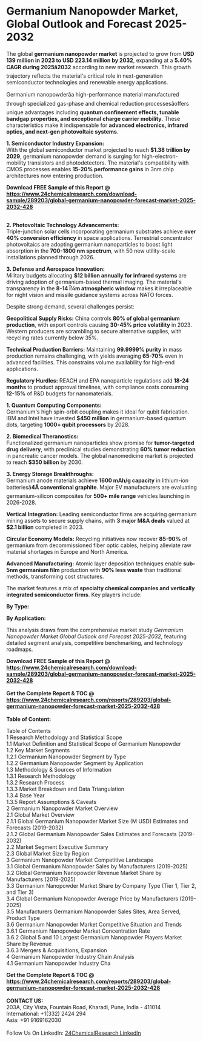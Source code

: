 <h1>Germanium Nanopowder Market, Global Outlook and Forecast 2025-2032</h1><p>The global <strong>germanium nanopowder market</strong> is projected to grow from <strong>USD 139 million in 2023 to USD 223.14 million by 2032</strong>, expanding at a <strong>5.40% CAGR during 2025â2032</strong> according to new market research. This growth trajectory reflects the material's critical role in next-generation semiconductor technologies and renewable energy applications.</p><p>Germanium nanopowderâa high-performance material manufactured through specialized gas-phase and chemical reduction processesâoffers unique advantages including <strong>quantum confinement effects, tunable bandgap properties, and exceptional charge carrier mobility</strong>. These characteristics make it indispensable for <strong>advanced electronics, infrared optics, and next-gen photovoltaic systems</strong>.</p><p><strong>1. Semiconductor Industry Expansion:</strong><br>
With the global semiconductor market projected to reach <strong>$1.38 trillion by 2029</strong>, germanium nanopowder demand is surging for high-electron-mobility transistors and photodetectors. The material's compatibility with CMOS processes enables <strong>15-20% performance gains</strong> in 3nm chip architectures now entering production.</p><div><b>Download FREE Sample of this Report @ 
            <a href="https://www.24chemicalresearch.com/download-sample/289203/global-germanium-nanopowder-forecast-market-2025-2032-428">
            https://www.24chemicalresearch.com/download-sample/289203/global-germanium-nanopowder-forecast-market-2025-2032-428</a></b></div><br><p><strong>2. Photovoltaic Technology Advancements:</strong><br>
Triple-junction solar cells incorporating germanium substrates achieve <strong>over 40% conversion efficiency</strong> in space applications. Terrestrial concentrator photovoltaics are adopting germanium nanoparticles to boost light absorption in the <strong>700-1800 nm spectrum</strong>, with 50 new utility-scale installations planned through 2026.</p><p><strong>3. Defense and Aerospace Innovation:</strong><br>
Military budgets allocating <strong>$12 billion annually for infrared systems</strong> are driving adoption of germanium-based thermal imaging. The material's transparency in the <strong>8-14 Î¼m atmospheric window</strong> makes it irreplaceable for night vision and missile guidance systems across NATO forces.</p><p>Despite strong demand, several challenges persist:</p><p><strong>Geopolitical Supply Risks:</strong> China controls <strong>80% of global germanium production</strong>, with export controls causing <strong>30-45% price volatility</strong> in 2023. Western producers are scrambling to secure alternative supplies, with recycling rates currently below 35%.</p><p><strong>Technical Production Barriers:</strong> Maintaining <strong>99.9999% purity</strong> in mass production remains challenging, with yields averaging <strong>65-70%</strong> even in advanced facilities. This constrains volume availability for high-end applications.</p><p><strong>Regulatory Hurdles:</strong> REACH and EPA nanoparticle regulations add <strong>18-24 months</strong> to product approval timelines, with compliance costs consuming <strong>12-15%</strong> of R&amp;D budgets for nanomaterials.</p><p><strong>1. Quantum Computing Components:</strong><br>
Germanium's high spin-orbit coupling makes it ideal for qubit fabrication. IBM and Intel have invested <strong>$450 million</strong> in germanium-based quantum dots, targeting <strong>1000+ qubit processors</strong> by 2028.</p><p><strong>2. Biomedical Theranostics:</strong><br>
Functionalized germanium nanoparticles show promise for <strong>tumor-targeted drug delivery</strong>, with preclinical studies demonstrating <strong>60% tumor reduction</strong> in pancreatic cancer models. The global nanomedicine market is projected to reach <strong>$350 billion</strong> by 2030.</p><p><strong>3. Energy Storage Breakthroughs:</strong><br>
Germanium anode materials achieve <strong>1600 mAh/g capacity</strong> in lithium-ion batteriesâ<strong>4Ã conventional graphite</strong>. Major EV manufacturers are evaluating germanium-silicon composites for <strong>500+ mile range</strong> vehicles launching in 2026-2028.</p><p><strong>Vertical Integration:</strong> Leading semiconductor firms are acquiring germanium mining assets to secure supply chains, with <strong>3 major M&amp;A deals</strong> valued at <strong>$2.1 billion</strong> completed in 2023.</p><p><strong>Circular Economy Models:</strong> Recycling initiatives now recover <strong>85-90%</strong> of germanium from decommissioned fiber optic cables, helping alleviate raw material shortages in Europe and North America.</p><p><strong>Advanced Manufacturing:</strong> Atomic layer deposition techniques enable <strong>sub-5nm germanium film</strong> production with <strong>90% less waste</strong> than traditional methods, transforming cost structures.</p><p>The market features a mix of <strong>specialty chemical companies and vertically integrated semiconductor firms</strong>. Key players include:</p><p><strong>By Type:</strong></p><p><strong>By Application:</strong></p><p>This analysis draws from the comprehensive market study <em>Germanium Nanopowder Market Global Outlook and Forecast 2025-2032</em>, featuring detailed segment analysis, competitive benchmarking, and technology roadmaps.</p><div><b>Download FREE Sample of this Report @ 
            <a href="https://www.24chemicalresearch.com/download-sample/289203/global-germanium-nanopowder-forecast-market-2025-2032-428">
            https://www.24chemicalresearch.com/download-sample/289203/global-germanium-nanopowder-forecast-market-2025-2032-428</a></b></div><br><div><b>Get the Complete Report & TOC @ 
            <a href="https://www.24chemicalresearch.com/reports/289203/global-germanium-nanopowder-forecast-market-2025-2032-428">
            https://www.24chemicalresearch.com/reports/289203/global-germanium-nanopowder-forecast-market-2025-2032-428</a></b></div><br>
            <b>Table of Content:</b><p>Table of Contents<br />
1 Research Methodology and Statistical Scope<br />
1.1 Market Definition and Statistical Scope of Germanium Nanopowder<br />
1.2 Key Market Segments<br />
1.2.1 Germanium Nanopowder Segment by Type<br />
1.2.2 Germanium Nanopowder Segment by Application<br />
1.3 Methodology & Sources of Information<br />
1.3.1 Research Methodology<br />
1.3.2 Research Process<br />
1.3.3 Market Breakdown and Data Triangulation<br />
1.3.4 Base Year<br />
1.3.5 Report Assumptions & Caveats<br />
2 Germanium Nanopowder Market Overview<br />
2.1 Global Market Overview<br />
2.1.1 Global Germanium Nanopowder Market Size (M USD) Estimates and Forecasts (2019-2032)<br />
2.1.2 Global Germanium Nanopowder Sales Estimates and Forecasts (2019-2032)<br />
2.2 Market Segment Executive Summary<br />
2.3 Global Market Size by Region<br />
3 Germanium Nanopowder Market Competitive Landscape<br />
3.1 Global Germanium Nanopowder Sales by Manufacturers (2019-2025)<br />
3.2 Global Germanium Nanopowder Revenue Market Share by Manufacturers (2019-2025)<br />
3.3 Germanium Nanopowder Market Share by Company Type (Tier 1, Tier 2, and Tier 3)<br />
3.4 Global Germanium Nanopowder Average Price by Manufacturers (2019-2025)<br />
3.5 Manufacturers Germanium Nanopowder Sales Sites, Area Served, Product Type<br />
3.6 Germanium Nanopowder Market Competitive Situation and Trends<br />
3.6.1 Germanium Nanopowder Market Concentration Rate<br />
3.6.2 Global 5 and 10 Largest Germanium Nanopowder Players Market Share by Revenue<br />
3.6.3 Mergers & Acquisitions, Expansion<br />
4 Germanium Nanopowder Industry Chain Analysis<br />
4.1 Germanium Nanopowder Industry Cha</p><div><b>Get the Complete Report & TOC @ 
            <a href="https://www.24chemicalresearch.com/reports/289203/global-germanium-nanopowder-forecast-market-2025-2032-428">
            https://www.24chemicalresearch.com/reports/289203/global-germanium-nanopowder-forecast-market-2025-2032-428</a></b></div><br><b>CONTACT US:</b><br>
            203A, City Vista, Fountain Road, Kharadi, Pune, India - 411014<br>
            International: +1(332) 2424 294<br>
            Asia: +91 9169162030 <br><br>
            Follow Us On LinkedIn: <a href="https://www.linkedin.com/company/24chemicalresearch/">24ChemicalResearch LinkedIn</a>